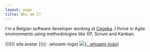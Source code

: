 ```yaml
---
layout: page
title: Who am I?
---
```


I'm a Belgian software developer working at [Cegeka](https://www.cegeka.com). 
I thrive in Agile environments using methodologies like XP, Scrum and Kanban.

![]({{ site.avatar }}){: .whoami-logo}
[![]({{site.baseurl}}/public/assets/Twitter_Logo_White_On_Blue.png){: .whoami-logo}](https://twitter.com/TimDM1980)